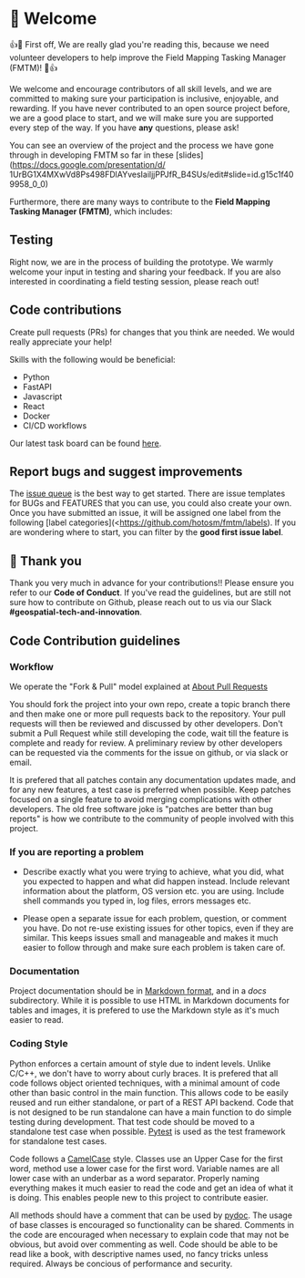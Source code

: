 # 🤗 Welcome

:+1::tada: First off, We are really glad you're reading this, because we need
volunteer developers to help improve the Field Mapping Tasking Manager (FMTM)!
:tada::+1:

We welcome and encourage contributors of all skill levels, and we are committed
to making sure your participation is inclusive, enjoyable, and rewarding. If
you have never contributed to an open source project before, we are a good
place to start, and we will make sure you are supported every step of the way.
If you have **any** questions, please ask!

You can see an overview of the project and the process we have gone through in
developing FMTM so far in these
[slides](<https://docs.google.com/presentation/d/>
1UrBG1X4MXwVd8Ps498FDlAYvesIailjjPPJfR_B4SUs/edit#slide=id.g15c1f409958_0_0)

Furthermore, there are many ways to contribute to the
**Field Mapping Tasking Manager (FMTM)**, which includes:

## Testing

Right now, we are in the process of building the prototype. We warmly welcome
your input in testing and sharing your feedback. If you are also interested in
coordinating a field testing session, please reach out!

## Code contributions

Create pull requests (PRs) for changes that you think are needed. We would
really appreciate your help!

Skills with the following would be beneficial:

- Python
- FastAPI
- Javascript
- React
- Docker
- CI/CD workflows

Our latest task board can be found
[here](https://github.com/orgs/hotosm/projects/22).

## Report bugs and suggest improvements

The [issue queue](https://github.com/hotosm/fmtm/issues) is the best way to get
started. There are issue templates for BUGs and FEATURES that you can use, you
could also create your own. Once you have submitted an issue, it will be
assigned one label from the following
[label categories](<<https://github.com/hotosm/fmtm/labels>).
If you are wondering where to start, you can filter by the
**good first issue label**.

## :handshake: Thank you

Thank you very much in advance for your contributions!! Please ensure you refer
to our **Code of Conduct**.
If you've read the guidelines, but are still not sure how to contribute on
Github, please reach out to us via our Slack **#geospatial-tech-and-innovation**.

## Code Contribution guidelines

### Workflow

We operate the "Fork & Pull" model explained at [About Pull
Requests](https://help.github.com/articles/about-pull-requests/)

You should fork the project into your own repo, create a topic branch
there and then make one or more pull requests back to the repository.
Your pull requests will then be reviewed and discussed by other
developers. Don't submit a Pull Request while still developing the
code, wait till the feature is complete and ready for review. A
preliminary review by other developers can be requested via the
comments for the issue on github, or via slack or email.

It is prefered that all patches contain any documentation
updates made, and for any new features, a test case is preferred when
possible. Keep patches focused on a single feature to avoid merging
complications with other developers. The old free software joke is
"patches are better than bug reports" is how we contribute to the
community of people involved with this project.

### If you are reporting a problem

- Describe exactly what you were trying to achieve, what you did, what you
  expected to happen and what did happen instead. Include relevant information
  about the platform, OS version etc. you are using. Include shell commands you
  typed in, log files, errors messages etc.

- Please open a separate issue for each problem, question, or comment you have.
  Do not re-use existing issues for other topics, even if they are similar. This
  keeps issues small and manageable and makes it much easier to follow through
  and make sure each problem is taken care of.

### Documentation

Project documentation should be in [Markdown
format](https://www.markdownguide.org/), and in a _docs_
subdirectory. While it is possible to use HTML in Markdown documents
for tables and images, it is prefered to use the Markdown style as
it's much easier to read.

### Coding Style

Python enforces a certain amount of style due to indent levels. Unlike
C/C++, we don't have to worry about curly braces. It is prefered that
all code follows object oriented techniques, with a minimal amount of
code other than basic control in the main function. This allows code
to be easily reused and run either standalone, or part of a REST API
backend. Code that is not designed to be run standalone can have a
main function to do simple testing during development. That test code
should be moved to a standalone test case when possible.
[Pytest](https://pytest.org/) is used as the test framework for
standalone test cases.

Code follows a [CamelCase](https://en.wikipedia.org/wiki/Camel_case)
style. Classes use an Upper Case for the first word, method use a
lower case for the first word. Variable names are all lower case with
an underbar as a word separator. Properly naming everything makes it
much easier to read the code and get an idea of what it is doing. This
enables people new to this project to contribute easier.

All methods should have a comment that can be used by
[pydoc](https://docs.python.org/3/library/pydoc.html). The usage of
base classes is encouraged so functionality can be shared. Comments in
the code are encouraged when necessary to explain code that may not be
obvious, but avoid over commenting as well. Code should be able to be
read like a book, with descriptive names used, no fancy tricks unless
required. Always be concious of performance and security.
